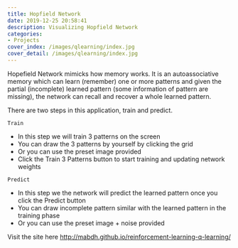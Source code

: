 ```yaml
---
title: Hopfield Network
date: 2019-12-25 20:58:41
description: Visualizing Hopfield Network
categories: 
- Projects
cover_index: /images/qlearning/index.jpg
cover_detail: /images/qlearning/index.jpg
---
```


Hopefield Network mimicks how memory works. It is an autoassociative memory which can learn (remember) one or more patterns and given the partial (incomplete) learned pattern (some information of pattern are missing), the network can recall and recover a whole learned pattern.
<!-- more --> 
There are two steps in this application, train and predict.

``Train``
- In this step we will train 3 patterns on the screen
- You can draw the 3 patterns by yourself by clicking the grid
- Or you can use the preset image provided
- Click the Train 3 Patterns button to start training and updating network weights

``Predict``
- In this step we the network will predict the learned pattern once you click the Predict button
- You can draw incomplete pattern similar with the learned pattern in the training phase
- Or you can use the preset image + noise provided


Visit the site here http://mabdh.github.io/reinforcement-learning-q-learning/